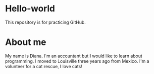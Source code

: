 # Hello-world
This repository is for practicing GitHub.
# About me
My name is Diana. I'm an accountant but I would like to learn about programming.
I moved to Louisville three years ago from Mexico.
I'm a volunteer for a cat rescue, I love cats!
